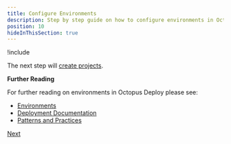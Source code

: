 ```yaml
---
title: Configure Environments
description: Step by step guide on how to configure environments in Octopus Deploy
position: 10
hideInThisSection: true
---
```


!include <creating-environments>

The next step will [create projects](docs/getting-started/first-deployment/create-projects.md).

**Further Reading**

For further reading on environments in Octopus Deploy please see:

- [Environments](/docs/infrastructure/environments/index.md)
- [Deployment Documentation](/docs/deployments/index.md)
- [Patterns and Practices](/docs/deployments/patterns/index.md)

<span><a class="btn btn-success" href="/docs/getting-started/first-deployment/create-projects">Next</a></span>